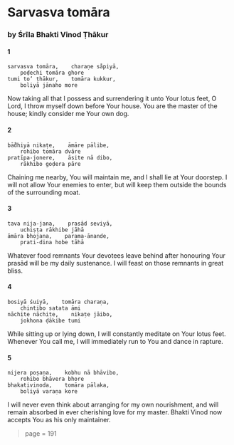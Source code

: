 # Sarvasva tomāra

### by Śrīla Bhakti Vinod Ṭhākur

#### 1

    sarvasva tomāra,    charaṇe sa̐piyā,
        poḍechi tomāra ghore
    tumi to’ ṭhākur,    tomāra kukkur,
        boliyā jānaho more

Now taking all that I possess and surrendering it unto Your lotus feet, O Lord, I throw myself down before Your house. You are the master of the house; kindly consider me Your own dog.

#### 2

    bā̐dhiyā nikaṭe,    āmāre pālibe,
        rohibo tomāra dvāre
    pratīpa-jonere,    āsite nā dibo,
        rākhibo goḍera pāre

Chaining me nearby, You will maintain me, and I shall lie at Your doorstep. I will not allow Your enemies to enter, but will keep them outside the bounds of the surrounding moat.

#### 3

    tava nija-jana,    prasād seviyā,
        uchiṣṭa rākhibe jāhā
    āmāra bhojana,    parama-ānande,
        prati-dina hobe tāhā

Whatever food remnants Your devotees leave behind after honouring Your prasād will be my daily sustenance. I will feast on those remnants in great bliss.

#### 4

    bosiyā śuiyā,    tomāra charaṇa,
        chintibo satata āmi
    nāchite nāchite,    nikaṭe jāibo,
        jokhona ḍākibe tumi

While sitting up or lying down, I will constantly meditate on Your lotus feet. Whenever You call me, I will immediately run to You and dance in rapture.

#### 5

    nijera poṣaṇa,    kobhu nā bhāvibo,
        rohibo bhāvera bhore
    bhakativinoda,    tomāra pālaka,
        boliyā varaṇa kore

I will never even think about arranging for my own nourishment, and will remain absorbed in ever cherishing love for my master. Bhakti Vinod now accepts You as his only maintainer.


> page = 191